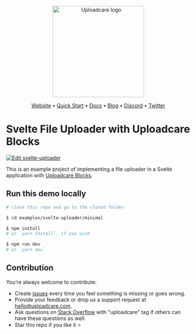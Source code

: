 <p align="center">
  <a href="https://uploadcare.com?ref=github-svelte-minimal-example-readme">
    <picture>
      <source media="(prefers-color-scheme: light)" srcset="https://ucarecdn.com/1b4714cd-53be-447b-bbde-e061f1e5a22f/logo-safespace-transparent.svg">
      <source media="(prefers-color-scheme: dark)" srcset="https://ucarecdn.com/3b610a0a-780c-4750-a8b4-3bf4a8c90389/logo-transparent-inverted.svg">
      <img width=250 alt="Uploadcare logo" src="https://ucarecdn.com/1b4714cd-53be-447b-bbde-e061f1e5a22f/logo-safespace-transparent.svg">
    </picture>
  </a>
</p>
<p align="center">
  <a href="https://uploadcare.com?ref=github-svelte-minimal-example-readme">Website</a> • 
  <a href="https://uploadcare.com/docs/start/quickstart?ref=github-svelte-minimal-example-readme">Quick Start</a> • 
  <a href="https://uploadcare.com/docs?ref=github-svelte-minimal-example-readme">Docs</a> • 
  <a href="https://uploadcare.com/blog?ref=github-svelte-minimal-example-readme">Blog</a> • 
  <a href="https://discord.gg/mKWRgRsVz8?ref=github-svelte-minimal-example-readme">Discord</a> •
  <a href="https://twitter.com/Uploadcare?ref=github-svelte-minimal-example-readme">Twitter</a>
</p>

# Svelte File Uploader with Uploadcare Blocks

[![Edit svelte-uploader](https://codesandbox.io/static/img/play-codesandbox.svg)](https://codesandbox.io/s/github/uploadcare/blocks-examples/tree/main/examples/svelte-uploader/minimal/)

This is an example project of implementing a file uploader in a Svelte application with [Uploadcare Blocks](https://github.com/uploadcare/blocks).

## Run this demo locally

```bash
# clone this repo and go to the cloned folder

$ cd examples/svelte-uploader/minimal

$ npm install
# or `yarn install`, if you wish

$ npm run dev
# or `yarn dev`
```

## Contribution

You’re always welcome to contribute:

* Create [issues](https://github.com/uploadcare/blocks-examples/issues) every time you feel something is missing or goes wrong.
* Provide your feedback or drop us a support request at <a href="mailto:hello@uploadcare.com">hello@uploadcare.com</a>.
* Ask questions on [Stack Overflow](https://stackoverflow.com/questions/tagged/uploadcare) with "uploadcare" tag if others can have these questions as well.
* Star this repo if you like it ⭐️
